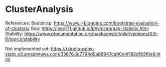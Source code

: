 # ClusterAnalysis

References:
Bootstrap: https://www.r-bloggers.com/bootstrap-evaluation-of-clusters/
Gap: https://joey711.github.io/phyloseq/gap-statistic.html
Stability: https://www.rdocumentation.org/packages/clValid/versions/0.6-6/topics/stability

Not implemented yet: https://rstudio-pubs-static.s3.amazonaws.com/33876_1d7794d9a86647ca90c4f182df93f0e8.html
